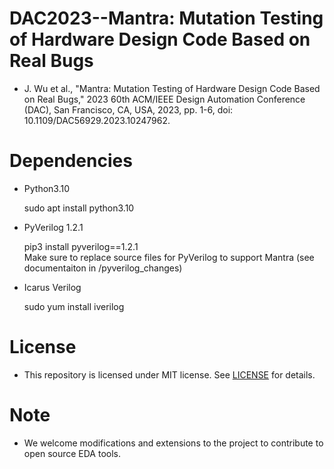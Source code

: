 # **DAC2023--Mantra: Mutation Testing of Hardware Design Code Based on Real Bugs**
* J. Wu et al., "Mantra: Mutation Testing of Hardware Design Code Based on Real Bugs," 2023 60th ACM/IEEE Design Automation Conference (DAC), San Francisco, CA, USA, 2023, pp. 1-6, doi: 10.1109/DAC56929.2023.10247962.

# **Dependencies**
* Python3.10

    sudo apt install python3.10

* PyVerilog 1.2.1

    pip3 install pyverilog==1.2.1 <br />
    Make sure to replace source files for PyVerilog to support Mantra (see documentaiton in /pyverilog_changes)
* Icarus Verilog

    sudo yum install iverilog


# **License**
* This repository is licensed under MIT license. See [LICENSE](https://github.com/wndif/Mantra/blob/main/LICENSE) for details.

# **Note**
* We welcome modifications and extensions to the project to contribute to open source EDA tools.
